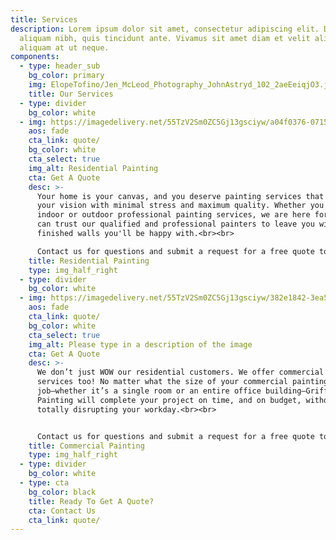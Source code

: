 ```yaml
---
title: Services
description: Lorem ipsum dolor sit amet, consectetur adipiscing elit. Duis at
  aliquam nibh, quis tincidunt ante. Vivamus sit amet diam et velit aliquam
  aliquam at ut neque.
components:
  - type: header_sub
    bg_color: primary
    img: ElopeTofino/Jen_McLeod_Photography_JohnAstryd_102_2aeEeiqjO3.jpg
    title: Our Services
  - type: divider
    bg_color: white
  - img: https://imagedelivery.net/55TzV2Sm0ZC5Gj13gsciyw/a04f0376-0715-4554-2aa7-c0c182d7c800/cardsHalfImg
    aos: fade
    cta_link: quote/
    bg_color: white
    cta_select: true
    img_alt: Residential Painting
    cta: Get A Quote
    desc: >-
      Your home is your canvas, and you deserve painting services that realize
      your vision with minimal stress and maximum quality. Whether you need
      indoor or outdoor professional painting services, we are here for you. You
      can trust our qualified and professional painters to leave you with crisp,
      finished walls you'll be happy with.<br><br>

      Contact us for questions and submit a request for a free quote to get started with us.
    title: Residential Painting
    type: img_half_right
  - type: divider
    bg_color: white
  - img: https://imagedelivery.net/55TzV2Sm0ZC5Gj13gsciyw/382e1842-3ea5-484b-54aa-e413d42a5000/cardsHalfImg
    aos: fade
    cta_link: quote/
    bg_color: white
    cta_select: true
    img_alt: Please type in a description of the image
    cta: Get A Quote
    desc: >-
      We don’t just WOW our residential customers. We offer commercial painting
      services too! No matter what the size of your commercial painting
      job—whether it’s a single room or an entire office building—Griffin
      Painting will complete your project on time, and on budget, without
      totally disrupting your workday.<br><br>


      Contact us for questions and submit a request for a free quote to get started with us.
    title: Commercial Painting
    type: img_half_right
  - type: divider
    bg_color: white
  - type: cta
    bg_color: black
    title: Ready To Get A Quote?
    cta: Contact Us
    cta_link: quote/
---
```

